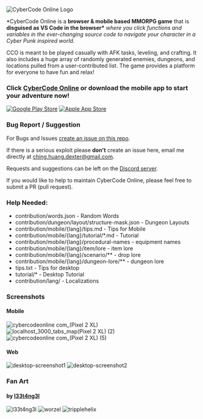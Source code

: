 ![CyberCode Online Logo](/resources/readme/CyberCode%20Online.png)

\*CyberCode Online is a **browser & mobile based MMORPG game** that is **disguised as VS Code in the browser\***
_where you click functions and variables in the ever-changing source code to navigate your character in a Cyber Punk inspired world._

CCO is meant to be played casually with AFK tasks, leveling, and crafting. It also includes a huge array of randomly generated enemies, dungeons, and locations pulled from a user-contributed list. The game provides a platform for everyone to have fun and relax!

### Click [CyberCode Online](https://cybercodeonline.com/) or download the mobile app to start your adventure now!

[![Google Play Store](/resources/readme/GooglePlayBadge.png)](https://play.google.com/store/apps/details?id=com.cybercodeonline.cybercode) [![Apple App Store](/resources/readme/AppStoreBadge.png)](https://apps.apple.com/us/app/cybercode-online-text-mmo/id1541691332)

### Bug Report / Suggestion

For Bugs and Issues [create an issue on this repo](https://github.com/DexterHuang/CyberCodeOnline/issues).

If there is a serious exploit please **don't** create an issue here, email me directly at [ching.huang.dexter@gmail.com](mailto:ching.huang.dexter@gmail.com).

Requests and suggestions can be left on the [Discord server](https://discord.link/cco).

If you would like to help to maintain CyberCode Online, please feel free to submit a PR (pull request).

### Help Needed:

-   contribution/words.json - Random Words
-   contribution/dungeon/layout/structure-mask.json - Dungeon Layouts 
-   contribution/mobile/{lang}/tips.md - Tips for Mobile
-   contribution/mobile/{lang}/tutorial/\*.md - Tutorial
-   contribution/mobile/{lang}/procedural-names - equipment names
-   contribution/mobile/{lang}/item/lore - item lore
-   contribution/mobile/{lang}/scenario/\*\* - drop lore
-   contribution/mobile/{lang}/dungeon-lore/\*\* - dungeon lore
-   tips.txt - Tips for desktop
-   tutorial/\* - Desktop Tutorial
-   contribution/lang/ - Localizations

### Screenshots

#### Mobile
![cybercodeonline com_(Pixel 2 XL)](https://user-images.githubusercontent.com/18545294/147470402-d725f303-686e-46ea-92f5-de3d5d045807.jpg)
![localhost_3000_tabs_map(Pixel 2 XL) (2)](https://user-images.githubusercontent.com/18545294/147470407-cc691f5c-006e-4a24-a008-696d0c7cf1f4.jpg)
![cybercodeonline com_(Pixel 2 XL) (5)](https://user-images.githubusercontent.com/18545294/147470410-7e8c1de2-87c5-4c76-b2c8-5f9466cf63c2.jpg)


#### Web

![desktop-screenshot1](/resources/readme/desktop-screenshot.png)
![desktop-screenshot2](/resources/readme/desktop-screenshot2.png)


### Fan Art

#### by [l33t4ng3l](https://github.com/l33t4ng3l)

![l33t4ng3l](/resources/art/l33t4ng3l/l33t4ng3l-resize.jpg)
![worzel](/resources/art/l33t4ng3l/worzel-resize.jpg)
![tripplehelix](/resources/art/l33t4ng3l/tripplehelix-resize.jpg)
